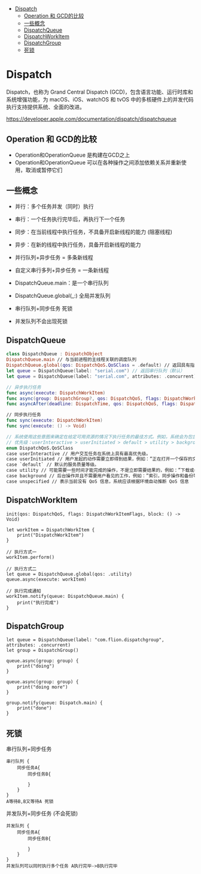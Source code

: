<!-- TOC -->

- [Dispatch](#dispatch)
    - [Operation 和 GCD的比较](#operation-%E5%92%8C-gcd%E7%9A%84%E6%AF%94%E8%BE%83)
    - [一些概念](#%E4%B8%80%E4%BA%9B%E6%A6%82%E5%BF%B5)
    - [DispatchQueue](#dispatchqueue)
    - [DispatchWorkItem](#dispatchworkitem)
    - [DispatchGroup](#dispatchgroup)
    - [死锁](#%E6%AD%BB%E9%94%81)

<!-- /TOC -->

# Dispatch

Dispatch，也称为 Grand Central Dispatch (GCD)，包含语言功能、运行时库和系统增强功能，为 macOS、iOS、watchOS 和 tvOS 中的多核硬件上的并发代码执行支持提供系统、全面的改进。

https://developer.apple.com/documentation/dispatch/dispatchqueue

## Operation 和 GCD的比较

* Operation和OperationQueue 是构建在GCD之上
* Operation和OperationQueue 可以在各种操作之间添加依赖关系并重新使用，取消或暂停它们

## 一些概念

- 并行：多个任务并发（同时）执行
- 串行：一个任务执行完毕后，再执行下一个任务

- 同步：在当前线程中执行任务，不具备开启新线程的能力 (阻塞线程)
- 异步：在新的线程中执行任务，具备开启新线程的能力

- 并行队列+异步任务 = 多条新线程
- 自定义串行多列+异步任务 = 一条新线程

- DispatchQueue.main：是一个串行队列
- DispatchQueue.global(\_:) 全局并发队列

- 串行队列+同步任务 死锁
- 并发队列不会出现死锁

## DispatchQueue

```swift
class DispatchQueue : DispatchObject
DispatchQueue.main // 与当前进程的主线程关联的调度队列
DispatchQueue.global(qos: DispatchQoS.QoSClass = .default) // 返回具有指定服务质量类的全局系统队列
let queue = DispatchQueue(label: "serial.com") // 返回串行队列（默认）
let queue = DispatchQueue(label: "serial.com", attributes: .concurrent) // 返回并发队列

// 异步执行任务
func async(execute: DispatchWorkItem)
func async(group: DispatchGroup?, qos: DispatchQoS, flags: DispatchWorkItemFlags, execute: () -> Void)
func asyncAfter(deadline: DispatchTime, qos: DispatchQoS, flags: DispatchWorkItemFlags, execute: () -> Void)

// 同步执行任务
func sync(execute: DispatchWorkItem)
func sync(execute: () -> Void)

```

```swift
// 系统使用这些意图来确定在给定可用资源的情况下执行任务的最佳方式。例如，系统会为包含用户交互任务的线程赋予更高的优先级，以确保这些任务能够快速执行。相反，它为后台任务赋予较低的优先级，并可能试图通过在更节能的 CPU 内核上执行它们来节省电力。系统根据系统条件和您安排的任务来动态确定如何执行您的任务。
// 优先级：userInteractive > userInitiated > default > utility > background > unspecified
enum DispatchQoS.QoSClass
case userInteractive // 用户交互任务在系统上具有最高优先级。
case userInitiated // 用户发起的动作需要立即得到结果，例如：”正在打开一个保存的文档或执行一个用户点击用户界面的动作。为了用户后续的工作，需要进行这个工作“。重点在于响应性和性能，几乎是在瞬间执行，例如几秒钟或者更少。
case `default` // 默认的服务质量等级。
case utility // 可能需要一些时间才能完成的操作，不是立即需要结果的，例如：”下载或者导入数据。utility 任务一般有一个进度条让用户能看到“。重点是在响应性和性能以及能源效率之间提供一个平衡，可能需要几秒或者几分钟。
case background // 后台操作并且不需要用户看见的工作，例如：”索引，同步操作和备份等“。重点在能源效率，工作要很长的时间，例如多少分钟或多少小时。
case unspecified // 表示当前没有 QoS 信息，系统应该根据环境自动推断 QoS 信息
```

## DispatchWorkItem 

```
init(qos: DispatchQoS, flags: DispatchWorkItemFlags, block: () -> Void)

let workItem = DispatchWorkItem {
    print("DispatchWorkItem")
}

// 执行方式一
workItem.perform() 

// 执行方式二
let queue = DispatchQueue.global(qos: .utility)
queue.async(execute: workItem)

// 执行完成通知
workItem.notify(queue: DispatchQueue.main) {
    print("执行完成")
}
```

## DispatchGroup

```
let queue = DispatchQueue(label: "com.flion.dispatchgroup", attributes: .concurrent)
let group = DispatchGroup()

queue.async(group: group) {
    print("doing")
}

queue.async(group: group) {
    print("doing more")
}

group.notify(queue: Dispatch.main) {
    print("done")
}
```

## 死锁

串行队列+同步任务
```
串行队列 {
    同步任务A{
        同步任务B{

        }
    }
}
A等待B,B又等待A 死锁
```

并发队列+同步任务 (不会死锁)
```
并发队列 {
    同步任务A{
        同步任务B{

        }
    }
}
并发队列可以同时执行多个任务 A执行完毕->B执行完毕
```
